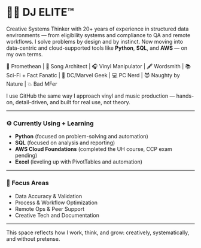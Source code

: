 # 🤙🏽 DJ ELITE™

Creative Systems Thinker with 20+ years of experience in structured data environments — from eligibility systems and compliance to QA and remote workflows. I solve problems by design and by instinct. Now moving into data-centric and cloud-supported tools like **Python**, **SQL**, and **AWS** — on my own terms.

🧠 Promethean | 🎼 Song Architect | 🎧 Vinyl Manipulator | 🖋️ Wordsmith | 📚 Sci-Fi + Fact Fanatic | 🦸 DC/Marvel Geek | 💻 PC Nerd | 😈 Naughty by Nature | 💥 Bad MFer

I use GitHub the same way I approach vinyl and music production — hands-on, detail-driven, and built for real use, not theory.

---

### ⚙️ Currently Using + Learning
- **Python** (focused on problem-solving and automation)
- **SQL** (focused on analysis and reporting)
- **AWS Cloud Foundations** (completed the UH course, CCP exam pending)
- **Excel** (leveling up with PivotTables and automation)

---

### 🎯 Focus Areas
- Data Accuracy & Validation  
- Process & Workflow Optimization  
- Remote Ops & Peer Support  
- Creative Tech and Documentation  

---

This space reflects how I work, think, and grow: creatively, systematically, and without pretense.
